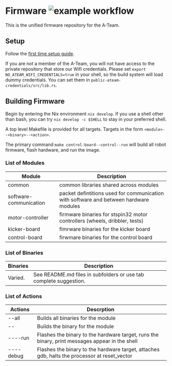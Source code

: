 # Firmware ![example workflow](https://github.com/SSL-A-Team/firmware/actions/workflows/CI.yml/badge.svg)

This is the unified firmware repository for the A-Team.

## Setup

Follow the [first time setup guide](SETUP.md).

If you are not a member of the A-Team, you will not have access to the private repository that store our Wifi credentials.
Please set `export NO_ATEAM_WIFI_CREDENTIALS=true` in your shell, so the build system will load dummy credentials. You can
set them in `public-ateam-credentials/src/lib.rs`.

## Building Firmware

Begin by entering the Nix environment `nix develop`. If you use a shell other than bash, you can try `nix develop -c $SHELL` 
to stay in your preferred shell.

A top level Makefile is provided for all targets. Targets in the form `<module>--<binary>--<action>`.

The primary command `make control-board--control--run` will build all robot firmware, flash hardware, and run the image.

### List of Modules

| Module                  | Description                                                                           |
|-------------------------|---------------------------------------------------------------------------------------|
| common                  | common libraries shared across modules                                                |
| software\-communication | packet defintitions used for communication with software and between hardware modules |
| motor-controller        | firmware binaries for stspin32 motor controllers (wheels, dribbler, tests)            |
| kicker-board            | fimrware binaries for the kicker board                                                |
| control-board           | firwmare binaries for the control board                                               |

### List of Binaries

| Binaries                | Description                                                       |
|-------------------------|-------------------------------------------------------------------|
| Varied.                 | See README.md files in subfolders or use tab complete suggestion. |

### List of Actions

| Actions                       | Descrption                                                                                     |
|-------------------------------|------------------------------------------------------------------------------------------------|
| <module>\-\-all               | Builds all binaries for the module                                                             |
| <module>\-\-<binary>          | Builds the binary for the module                                                               |
| <module>\-\-<binary>\-\-run   | Flashes the binary to the hardware target, runs the binary, print messages appear in the shell |
| <module>\-\-<binary>\-\-debug | Flashes the binary to the hardware target, attaches gdb, halts the processor at reset_vector   |
